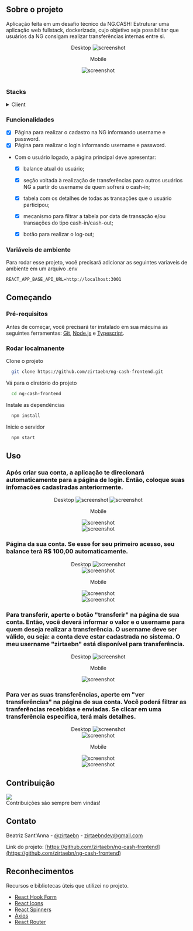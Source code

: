 ## Sobre o projeto
Aplicação feita em um desafio técnico da NG.CASH: Estruturar uma aplicação web fullstack, dockerizada, cujo objetivo seja possibilitar que usuários da NG consigam realizar transferências internas entre si.
<div align="center"> 
    Desktop
  <img src="./public/screenshots/desktop.png" alt="screenshot" />
</div>
<div align="center">  
    <p>Mobile</p>
  <img src="./public/screenshots/mobile.png" alt="screenshot" />
</div>
<br/>

### Stacks
<details>
  <summary>Client</summary>
  <ul>
    <li><a href="https://reactjs.org/">React.js</a></li>
    <li><a href="https://www.typescriptlang.org/">Typescript</a></li>
    <li><a href="https://styled-components.com/">Styled Components</a></li>
  </ul>
</details>

### Funcionalidades

- [x] Página para realizar o cadastro na NG informando username e password.
- [x] Página para realizar o login informando username e password.

- Com o usuário logado, a página principal deve apresentar:

  - [x] balance atual do usuário;
  - [x] seção voltada à realização de transferências para outros usuários NG a partir do username de quem sofrerá o cash-in;
  - [x] tabela com os detalhes de todas as transações que o usuário participou;
  - [x] mecanismo para filtrar a tabela por data de transação e/ou transações do tipo cash-in/cash-out;
  - [x] botão para realizar o log-out;



### Variáveis de ambiente

Para rodar esse projeto, você precisará adicionar as seguintes variaveis de ambiente em um arquivo .env

`REACT_APP_BASE_API_URL=http://localhost:3001`
 
## Começando

### Pré-requisitos

Antes de começar, você precisará ter instalado em sua máquina as seguintes ferramentas: [Git](https://git-scm.com/), [Node.js](https://nodejs.org/en/) e [Typescript](https://www.typescriptlang.org/).
   
### Rodar localmanente

Clone o projeto

```bash
  git clone https://github.com/zirtaebn/ng-cash-frontend.git
```

Vá para o diretório do projeto

```bash
  cd ng-cash-frontend
```

Instale as dependências

```bash
  npm install
```

Inicie o servidor 

```bash
  npm start
```

## Uso

### Após criar sua conta, a aplicação te direcionará automaticamente para a página de login. Então, coloque suas infomacões cadastradas anteriormente.
<div align="center">
    Desktop
    <img src="./public/screenshots/desktop2.png" alt="screenshot" />
    <img src="./public/screenshots/desktop3.png" alt="screenshot" />
</div>

<div  align="center">
    <p>Mobile</p>
    <img src="./public/screenshots/mobile2.png" alt="screenshot" />
    </br>
    <img src="./public/screenshots/mobile3.png" alt="screenshot" />
</div>


### Página da sua conta. Se esse for seu primeiro acesso, seu balance terá R$ 100,00 automaticamente.
<div  align="center">
    Desktop
    <img src="./public/screenshots/desktop4.png" alt="screenshot" />
    </br>
    <img src="./public/screenshots/desktop5.png" alt="screenshot" />
</div>
<div  align="center">
    <p>Mobile</p>
    <img src="./public/screenshots/mobile4.png" alt="screenshot" />
    </br>
    <img src="./public/screenshots/mobile5.png" alt="screenshot" />
</div>

### Para transferir, aperte o botão "transferir" na página de sua conta. Então, você deverá informar o valor e o username para quem deseja realizar a transferência. O username deve ser válido, ou seja: a conta deve estar cadastrada no sistema. O meu username "zirtaebn" está disponível para transferência.
<div  align="center">
    Desktop
    <img src="./public/screenshots/desktop6.png" alt="screenshot" />
    
</div>
<div  align="center">
    <p>Mobile</p>
    <img src="./public/screenshots/mobile6.png" alt="screenshot" />
</div>

### Para ver as suas transferências, aperte em "ver transferências" na página de sua conta. Você poderá filtrar as tranferências recebidas e enviadas. Se clicar em uma transferência específica, terá mais detalhes.
<div  align="center">
    Desktop
    <img src="./public/screenshots/desktop7.png" alt="screenshot" />
    </br>
    <img src="./public/screenshots/desktop8.png" alt="screenshot" />
</div>
<div  align="center">
    <p>Mobile</p>
    <img src="./public/screenshots/mobile7.png" alt="screenshot" />
    </br>
    <img src="./public/screenshots/mobile8.png" alt="screenshot" />
</div>




## Contribuição

<a href="https://github.com/zirtaebn/ng-cash-frontend/graphs/contributors">
  <img src="https://avatars.githubusercontent.com/u/80608809?s=60&v=4" />
</a>
</br>
Contribuições são sempre bem vindas!

## Contato

Beatriz Sant'Anna - [@zirtaebn](https://twitter.com/zirtaebn) - zirtaebndev@gmail.com

Link do projeto: [https://github.com/zirtaebn/ng-cash-frontend](https://github.com/zirtaebn/ng-cash-frontend)

## Reconhecimentos

Recursos e bibliotecas úteis que utilizei no projeto.
 - [React Hook Form](https://react-hook-form.com/)
 - [React Icons](https://react-icons.github.io/react-icons/)
 - [React Spinners](https://www.npmjs.com/package/react-spinners)
 - [Axios](https://axios-http.com/ptbr/)
 - [React Router](https://reactrouter.com/en/main)
 